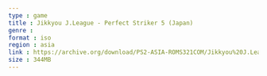```yaml
---
type : game
title : Jikkyou J.League - Perfect Striker 5 (Japan)
genre : 
format : iso
region : asia
link : https://archive.org/download/PS2-ASIA-ROMS321COM/Jikkyou%20J.League%20-%20Perfect%20Striker%205%20%28Japan%29.7z
size : 344MB
---
```

